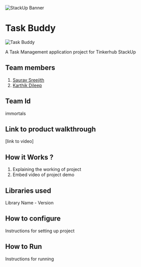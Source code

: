 ![StackUp Banner](https://media.discordapp.net/attachments/1155198278787411968/1171457436419375115/stackup20banner.png)
# Task Buddy
![Task Buddy](https://cdn.discordapp.com/attachments/1155198278787411968/1172039439330054184/TASK_BUDDY-removebg-preview_1.png)

A Task Management application project for Tinkerhub StackUp
## Team members
1. [Saurav Sreejith](https://github.com/SauravSreejith)
2. [Karthik Dileep](https://github.com/imkarthikdileep)
## Team Id
immortals
## Link to product walkthrough
[link to video]
## How it Works ?
1. Explaining the working of project
2. Embed video of project demo
## Libraries used
Library Name - Version
## How to configure
Instructions for setting up project
## How to Run
Instructions for running
